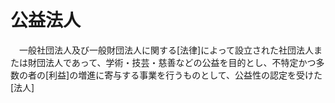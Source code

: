 # 公益法人
　一般社団法人及び一般財団法人に関する[法律]によって設立された社団法人または財団法人であって、学術・技芸・慈善などの公益を目的とし、不特定かつ多数の者の[利益]の増進に寄与する事業を行うものとして、公益性の認定を受けた[法人]
